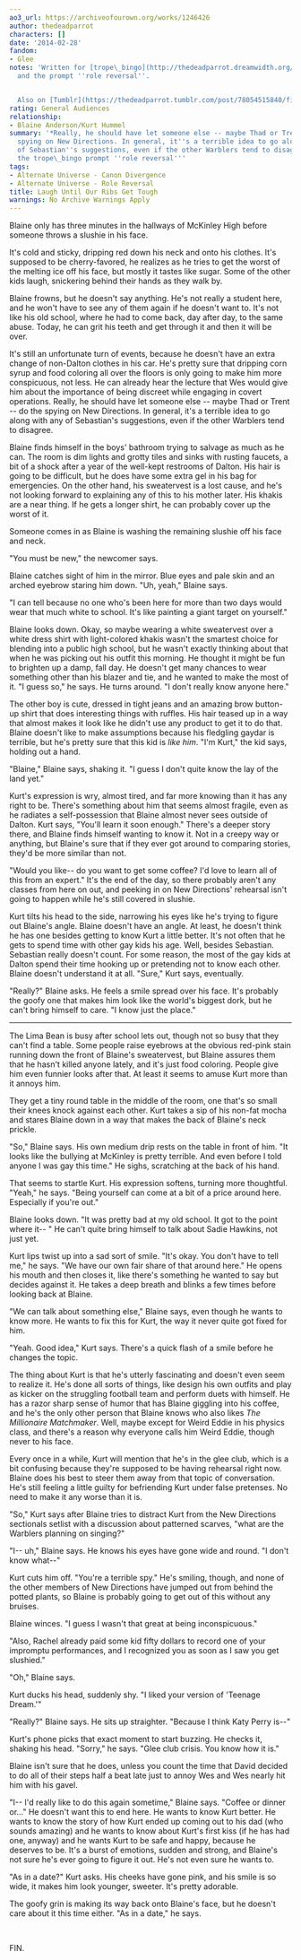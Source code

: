 ```yaml
---
ao3_url: https://archiveofourown.org/works/1246426
author: thedeadparrot
characters: []
date: '2014-02-28'
fandom:
- Glee
notes: 'Written for [trope\_bingo](http://thedeadparrot.dreamwidth.org/546413.html)
  and the prompt ''role reversal''.


  Also on [Tumblr](https://thedeadparrot.tumblr.com/post/78054515840/fic-laugh-until-our-ribs-get-tough-glee-kurt-blaine)'
rating: General Audiences
relationship:
- Blaine Anderson/Kurt Hummel
summary: '*Really, he should have let someone else -- maybe Thad or Trent -- do the
  spying on New Directions. In general, it''s a terrible idea to go along with any
  of Sebastian''s suggestions, even if the other Warblers tend to disagree.* - for
  the trope\_bingo prompt ''role reversal'''
tags:
- Alternate Universe - Canon Divergence
- Alternate Universe - Role Reversal
title: Laugh Until Our Ribs Get Tough
warnings: No Archive Warnings Apply
---
```


Blaine only has three minutes in the hallways of McKinley High before someone throws a slushie in his face.

It's cold and sticky, dripping red down his neck and onto his clothes. It's supposed to be cherry-favored, he realizes as he tries to get the worst of the melting ice off his face, but mostly it tastes like sugar. Some of the other kids laugh, snickering behind their hands as they walk by.

Blaine frowns, but he doesn't say anything. He's not really a student here, and he won't have to see any of them again if he doesn't want to. It's not like his old school, where he had to come back, day after day, to the same abuse. Today, he can grit his teeth and get through it and then it will be over.

It's still an unfortunate turn of events, because he doesn't have an extra change of non-Dalton clothes in his car. He's pretty sure that dripping corn syrup and food coloring all over the floors is only going to make him more conspicuous, not less. He can already hear the lecture that Wes would give him about the importance of being discreet while engaging in covert operations. Really, he should have let someone else -- maybe Thad or Trent -- do the spying on New Directions. In general, it's a terrible idea to go along with any of Sebastian's suggestions, even if the other Warblers tend to disagree.

Blaine finds himself in the boys' bathroom trying to salvage as much as he can. The room is dim lights and grotty tiles and sinks with rusting faucets, a bit of a shock after a year of the well-kept restrooms of Dalton. His hair is going to be difficult, but he does have some extra gel in his bag for emergencies. On the other hand, his sweatervest is a lost cause, and he's not looking forward to explaining any of this to his mother later. His khakis are a near thing. If he gets a longer shirt, he can probably cover up the worst of it.

Someone comes in as Blaine is washing the remaining slushie off his face and neck.

"You must be new," the newcomer says.

Blaine catches sight of him in the mirror. Blue eyes and pale skin and an arched eyebrow staring him down. "Uh, yeah," Blaine says.

"I can tell because no one who's been here for more than two days would wear that much white to school. It's like painting a giant target on yourself."

Blaine looks down. Okay, so maybe wearing a white sweatervest over a white dress shirt with light-colored khakis wasn't the smartest choice for blending into a public high school, but he wasn't exactly thinking about that when he was picking out his outfit this morning. He thought it might be fun to brighten up a damp, fall day. He doesn't get many chances to wear something other than his blazer and tie, and he wanted to make the most of it. "I guess so," he says. He turns around. "I don't really know anyone here."

The other boy is cute, dressed in tight jeans and an amazing brow button-up shirt that does interesting things with ruffles. His hair teased up in a way that almost makes it look like he didn't use any product to get it to do that. Blaine doesn't like to make assumptions because his fledgling gaydar is terrible, but he's pretty sure that this kid is *like him*. "I'm Kurt," the kid says, holding out a hand.

"Blaine," Blaine says, shaking it. "I guess I don't quite know the lay of the land yet."

Kurt's expression is wry, almost tired, and far more knowing than it has any right to be. There's something about him that seems almost fragile, even as he radiates a self-possession that Blaine almost never sees outside of Dalton. Kurt says, "You'll learn it soon enough." There's a deeper story there, and Blaine finds himself wanting to know it. Not in a creepy way or anything, but Blaine's sure that if they ever got around to comparing stories, they'd be more similar than not.

"Would you like-- do you want to get some coffee? I'd love to learn all of this from an expert." It's the end of the day, so there probably aren't any classes from here on out, and peeking in on New Directions' rehearsal isn't going to happen while he's still covered in slushie.

Kurt tilts his head to the side, narrowing his eyes like he's trying to figure out Blaine's angle. Blaine doesn't have an angle. At least, he doesn't think he has one besides getting to know Kurt a little better. It's not often that he gets to spend time with other gay kids his age. Well, besides Sebastian. Sebastian really doesn't count. For some reason, the most of the gay kids at Dalton spend their time hooking up or pretending not to know each other. Blaine doesn't understand it at all. "Sure," Kurt says, eventually.

"Really?" Blaine asks. He feels a smile spread over his face. It's probably the goofy one that makes him look like the world's biggest dork, but he can't bring himself to care. "I know just the place."

---

The Lima Bean is busy after school lets out, though not so busy that they can't find a table. Some people raise eyebrows at the obvious red-pink stain running down the front of Blaine's sweatervest, but Blaine assures them that he hasn't killed anyone lately, and it's just food coloring. People give him even funnier looks after that. At least it seems to amuse Kurt more than it annoys him.

They get a tiny round table in the middle of the room, one that's so small their knees knock against each other. Kurt takes a sip of his non-fat mocha and stares Blaine down in a way that makes the back of Blaine's neck prickle.

"So," Blaine says. His own medium drip rests on the table in front of him. "It looks like the bullying at McKinley is pretty terrible. And even before I told anyone I was gay this time." He sighs, scratching at the back of his hand.

That seems to startle Kurt. His expression softens, turning more thoughtful. "Yeah," he says. "Being yourself can come at a bit of a price around here. Especially if you're out."

Blaine looks down. "It was pretty bad at my old school. It got to the point where it-- " He can't quite bring himself to talk about Sadie Hawkins, not just yet.

Kurt lips twist up into a sad sort of smile. "It's okay. You don't have to tell me," he says. "We have our own fair share of that around here." He opens his mouth and then closes it, like there's something he wanted to say but decides against it. He takes a deep breath and blinks a few times before looking back at Blaine.

"We can talk about something else," Blaine says, even though he wants to know more. He wants to fix this for Kurt, the way it never quite got fixed for him.

"Yeah. Good idea," Kurt says. There's a quick flash of a smile before he changes the topic.

The thing about Kurt is that he's utterly fascinating and doesn't even seem to realize it. He's done all sorts of things, like design his own outfits and play as kicker on the struggling football team and perform duets with himself. He has a razor sharp sense of humor that has Blaine giggling into his coffee, and he's the only other person that Blaine knows who also likes *The Millionaire Matchmaker*. Well, maybe except for Weird Eddie in his physics class, and there's a reason why everyone calls him Weird Eddie, though never to his face.

Every once in a while, Kurt will mention that he's in the glee club, which is a bit confusing because they're supposed to be having rehearsal right now. Blaine does his best to steer them away from that topic of conversation. He's still feeling a little guilty for befriending Kurt under false pretenses. No need to make it any worse than it is.

"So," Kurt says after Blaine tries to distract Kurt from the New Directions sectionals setlist with a discussion about patterned scarves, "what are the Warblers planning on singing?"

"I-- uh," Blaine says. He knows his eyes have gone wide and round. "I don't know what--"

Kurt cuts him off. "You're a terrible spy." He's smiling, though, and none of the other members of New Directions have jumped out from behind the potted plants, so Blaine is probably going to get out of this without any bruises.

Blaine winces. "I guess I wasn't that great at being inconspicuous."

"Also, Rachel already paid some kid fifty dollars to record one of your impromptu performances, and I recognized you as soon as I saw you get slushied."

"Oh," Blaine says.

Kurt ducks his head, suddenly shy. "I liked your version of 'Teenage Dream.'"

"Really?" Blaine says. He sits up straighter. "Because I think Katy Perry is--"

Kurt's phone picks that exact moment to start buzzing. He checks it, shaking his head. "Sorry," he says. "Glee club crisis. You know how it is."

Blaine isn't sure that he does, unless you count the time that David decided to do all of their steps half a beat late just to annoy Wes and Wes nearly hit him with his gavel.

"I-- I'd really like to do this again sometime," Blaine says. "Coffee or dinner or…" He doesn't want this to end here. He wants to know Kurt better. He wants to know the story of how Kurt ended up coming out to his dad (who sounds amazing) and he wants to know about Kurt's first kiss (if he has had one, anyway) and he wants Kurt to be safe and happy, because he deserves to be. It's a burst of emotions, sudden and strong, and Blaine's not sure he's ever going to figure it out. He's not even sure he wants to.

"As in a date?" Kurt asks. His cheeks have gone pink, and his smile is so wide, it makes him look younger, sweeter. It's pretty adorable. 

The goofy grin is making its way back onto Blaine's face, but he doesn't care about it this time either. "As in a date," he says.

 

FIN.